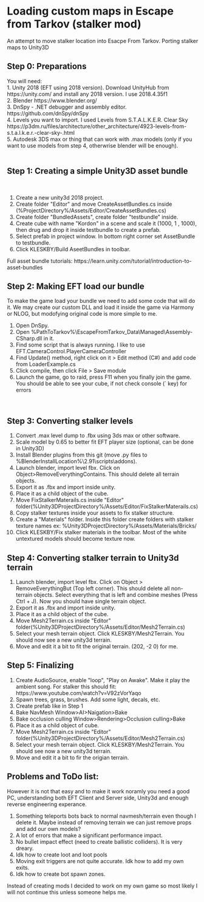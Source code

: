 # Loading custom maps in Escape from Tarkov (stalker mod)
 An attempt to move stalker location into Esacpe From Tarkov. Porting stalker maps to Unity3D

<h2>Step 0: Preparations</h2>
You will need: <br>
1. Unity 2018 (EFT using 2018 version). Download UnityHub from https://unity.com/ and install any 2018 version. I use 2018.4.35f1<br>
2. Blender https://www.blender.org/ <br>
3. DnSpy -  .NET debugger and assembly editor. https://github.com/dnSpy/dnSpy <br>
4. Levels you want to import. I used Levels from S.T.A.L.K.E.R. Clear Sky https://p3dm.ru/files/architecture/other_architecture/4923-levels-from-s.t.a.l.k.e.r.-clear-sky-.html <br>
5. Autodesk 3DS max or thing that can work with .max models (only if you want to use models from step 4, otherwrise blender will be enough). <br>
<br>
<h2>Step 1: Creating a simple Unity3D asset bundle</h2><br>
<ol>
  <li>Create a new unity3d 2018 project.</li>
  <li>Create folder "Editor" and move CreateAssetBundles.cs inside (%ProjectDirectory%/Assets/Editor/CreateAssetBundles.cs)</li>
  <li>Create folder "BundledAssets", create folder "testbundle" inside.</li>
  <li>Create cube with name "Kordon" in a scene and scale it (1000, 1 , 1000), then drug and drop it inside testbundle to create a prefab.</li>
  <li>Select prefab in project window. In bottom right corner set AssetBundle to testbundle.</li>
  <li>Click KLESKBY/Build AseetBundles in toolbar.</li>
</ol> 
Full asset bundle tutorials: https://learn.unity.com/tutorial/introduction-to-asset-bundles
<br>
<h2>Step 2: Making EFT load our bundle</h2>
To make the game load your bundle we need to add some code that will do it. We may create our custom DLL and load it inside the game via Harmony or NLOG, but modofying original code is more simple to me.<br>
<ol>
	<li>Open DnSpy.</li>
	<li>Open %PathToTarkov%\EscapeFromTarkov_Data\Managed\Assembly-CSharp.dll in it.</li>
	<li>Find some script that is always running. I like to use EFT.CameraControl.PlayerCameraController </li>
	<li>Find Update() method, right click on it > Edit method (C#) and add code from LoaderExample.cs</li>
	<li>Click compile, then click File > Save module</li>
	<li>Launch the game, go to raid, press F11 when you finally join the game. You should be able to see your cube, if not check console (` key) for errors </li>
</ol>
<br>
<h2>Step 3: Converting stalker levels</h2>
<ol>
	<li>Convert .max level dump to .fbx using 3ds max or other software.</li>
	<li>Scale model by 0.65 to better fit EFT player size (optional, can be done in Unity3D)</li>
	<li>Install Blender plugins from this git (move .py files to %BlenderInstallLocation%\2.91\scripts\addons). </li>
	<li>Launch blender, import level fbx. Click on Object>RemoveEverythingContains. This should delete all terrain objects.</li>
	<li>Export it as .fbx and import inside unity.</li>
	<li>Place it as a child object of the cube.</li>
	<li>Move FixStalkerMaterails.cs inside "Editor" folder(%Unity3DProjectDirectory%/Assets/Editor/FixStalkerMaterails.cs)</li>
	<li>Copy stalker textures inside your assets to fix stalker structure.</li>
	<li>Create a "Materials" folder. Inside this folder create folders with stalker texture names ex: %Unity3DProjectDirectory%/Assets/Materials/Bricks/</li>
	<li>Click KLESKBY/Fix stalker materials in the toolbar. Most of the white untextured models should become texture now.</li>
</ol>	
<h2>Step 4: Converting stalker terrain to Unity3d terrain</h2>
<ol>
	<li>Launch blender, import level fbx. Click on Object > RemoveEverythingBut (Top left corner). This should delete all non-terrain objects. Select everything that is left and combine meshes (Press Ctrl + J). Now you should have single terrain object.</li>
	<li>Export it as .fbx and import inside unity.</li>
	<li>Place it as a child object of the cube.</li>
	<li>Move Mesh2Terrain.cs inside "Editor" folder(%Unity3DProjectDirectory%/Assets/Editor/Mesh2Terrain.cs)</li>
	<li>Select your mesh terrain object. Click KLESKBY/Mesh2Terrain. You should now see a new unity3d terrain.</li>
	<li>Move and edit it a bit to fit the original terrain. (202, -2 0) for me.</li>
</ol>	

<h2>Step 5: Finalizing </h2>
<ol>
	<li>Create AudioSource, enable "loop", "Play on Awake". Make it play the ambient song. For stalker this should fit: https://www.youtube.com/watch?v=V92zVorYaqo</li>
	<li>Spawn trees, grass, brushes. Add some light, decals, etc.</li>
	<li>Create prefab like in Step 1</li>
	<li>Bake NavMesh Window>AI>Naigation>Bake</li>
	<li>Bake occlusion culling Window>Rendering>Occlusion culling>Bake</li>
	<li>Place it as a child object of cube.</li>
	<li>Move Mesh2Terrain.cs inside "Editor" folder(%Unity3DProjectDirectory%/Assets/Editor/Mesh2Terrain.cs)</li>
	<li>Select your mesh terrain object. Click KLESKBY/Mesh2Terrain. You should see now a new unity3d terrain.</li>
	<li>Move and edit it a bit to fir the origian terrain.</li>
</ol>	

<h2>Problems and ToDo list:</h2>
However it is not that easy and to make it work noramly you need a good PC, understanding both EFT Client and Server side, Unity3d and enough reverse engineering experance.
<ol>
	<li>Something teleports bots back to normal navmesh/terrain even though I delete it. Maybe instead of removing terrain we can just remove props and add our own models?</li>
	<li>A lot of errors that make a significant performance impact.</li>
	<li>No bullet impact effect (need to create ballistic colliders). It is very dreary.</li>
	<li>Idk how to create loot and loot pools</li>
	<li>Moving exit triggers are not quite accurate. Idk how to add my own exits.</li>
	<li>Idk how to create bot spawn zones.</li>
</ol>	
Instead of creating mods I decided to work on my own game so most likely I will not continue this unless someone helps me.
